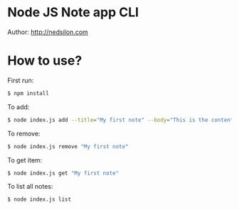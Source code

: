 # Node JS Note app CLI

Author: http://nedsilon.com

# How to use?
First run:
```sh
$ npm install
```
To add:
```sh
$ node index.js add --title="My first note" --body="This is the content of the first note" 
```
To remove:
```sh
$ node index.js remove "My first note"
```
To get item:
```sh
$ node index.js get "My first note"
```

To list all notes:
```sh
$ node index.js list
```